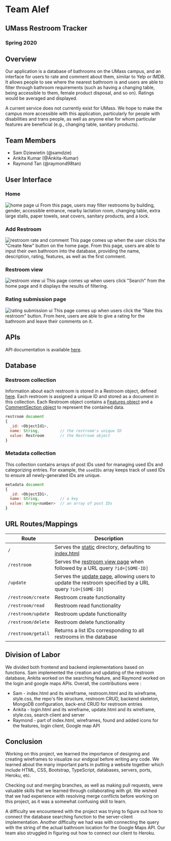 # Team Alef

## UMass Restroom Tracker
### Spring 2020

## Overview 
Our application is a database of bathrooms on the UMass campus, and an interface for users to rate and comment about them, similar to Yelp or IMDB. It allows people to see where the nearest bathroom is and users are able to filter through bathroom requirements (such as having a changing table, being accessible to them, female product disposal, and so on). Ratings would be averaged and displayed.

A current service does not currently exist for UMass. We hope to make the campus more accessible with this application, particularly for people with disabilities and trans people, as well as anyone else for whom particular features are beneficial (e.g., changing table, sanitary products).

## Team Members
* Sam Dziewietin (@samdzie)
* Ankita Kumar (@Ankita-Kumar)
* Raymond Tan (@raymond98tan)

## User Interface
### Home
![home page ui](UI/homepage.PNG)
From this page, users may filter restrooms by building, gender, accessible entrance, nearby lactation room, changing table, extra large stalls, paper towels, seat covers, sanitary products, and a lock.
### Add Restroom
![restroom rate and comment](UI/add_bathroom.PNG)
This page comes up when the user clicks the "Create New" button on the home page. From this page, users are able to input their own bathroom into the database, providing the name, description, rating, features, as well as the first comment.
### Restroom view
![restroom view ui](UI/search_results.PNG)
This page comes up when users click "Search" from the home page and it displays the results of filtering.
### Rating submission page
![rating submission ui](UI/restroom_rate.PNG)
This page comes up when users click the "Rate this restroom" button. From here, users are able to give a rating for the bathroom and leave their comments on it.

## APIs
API documentation is available [here](https://docs.google.com/document/d/1c31cUi0dC66n8w7lVmq3Tw-KCG-3hsgRvamOfF9ZKB4/edit?usp=sharing).

## Database
### Restroom collection
Information about each restroom is stored in a Restroom object, defined [here](/classes/restroom.ts). Each restroom is assigned a unique ID and stored as a document in this collection. Each Restroom object contains a [Features object](/classes/restroom.ts) and a [CommentSection object](/classes/comments.ts) to represent the contained data.

```javascript
restroom document
{
  _id: <ObjectId1>,
  name: String,         // the restroom's unique ID
  value: Restroom       // the Restroom object
}
```

### Metadata collection
This collection contains arrays of post IDs used for managing used IDs and categorizing entries. For example, the `usedIDs` array keeps track of used IDs to ensure all newly-generated IDs are unique.

```javascript
metadata document
{
  _id: <ObjectID1>,
  name: String,         // a key
  value: Array<number>  // an array of post IDs
}
```

## URL Routes/Mappings
Route | Description
----- | -----------
`/` | Serves the [static](/static) directory, defaulting to [index.html](/static/index.html)
`/restroom` | Serves the [restroom view page](/static/restroom.html) when followed by a URL query `?id=[SOME-ID]`
`/update` | Serves the [update page](/static/update.html), allowing users to update the restroom specified by a URL query `?id=[SOME-ID]`
`/restroom/create` | Restroom create functionality
`/restroom/read` | Restroom read functionality
`/restroom/update` | Restroom update functionality
`/restroom/delete` | Restroom delete functionality
`/restroom/getall` | Returns a list IDs corresponding to all restrooms in the database

## Division of Labor
We divided both frontend and backend implementations based on functions. Sam implemented the creation and updating of the restroom database, Ankita worked on the searching feature, and Raymond worked on the login and google maps APIs. Overall, the contributions were :
* Sam - index.html and its wireframe, restroom.html and its wireframe, style.css, the repo's file structure, restroom CRUD, backend skeleton, MongoDB configuration, back-end CRUD for restroom entries
* Ankita - login.html and its wireframe, update.html and its wireframe, style.css, search client and server
* Raymond - part of index.html, wireframes, found and added icons for the features, login client, Google map API

## Conclusion
Working on this project, we learned the importance of designing and creating wireframes to visualize our endgoal before writing any code. We learned about the many important parts in putting a website together which include HTML, CSS, Bootstrap, TypeScript, databases, servers, ports, Heroku, etc.

Checking out and merging branches, as well as making pull requests, were valuable skills that we learned through collaborating with git. We wished that we had experience with resolving merge conflicts before working on this project, as it was a somewhat confusing skill to learn.

A difficulty we encountered with the project was trying to figure out how to connect the database searching function to the server-client implementation. Another difficulty we had was with connecting the query with the string of the actual bathroom location for the Google Maps API. Our team also struggled in figuring out how to connect our client to Heroku.
